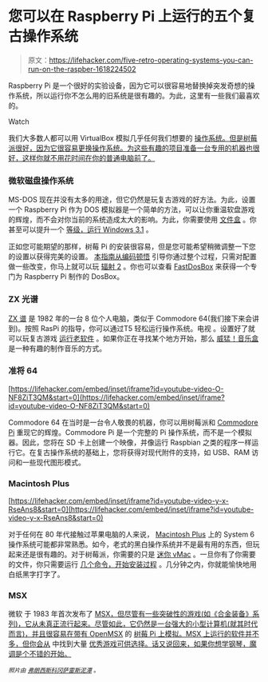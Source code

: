 # 您可以在 Raspberry Pi 上运行的五个复古操作系统

> 原文：<https://lifehacker.com/five-retro-operating-systems-you-can-run-on-the-raspber-1618224502>

Raspberry Pi 是一个很好的实验设备，因为它可以很容易地替换掉突发奇想的操作系统，所以运行你不怎么用的旧系统是很有趣的。为此，这里有一些我们最喜欢的。

Watch

我们大多数人都可以用 VirtualBox 模拟几乎任何我们想要的 [操作系统。但是树莓派很好，因为它很容易更换操作系统。为这些有趣的项目准备一台专用的机器也很好，这样你就不用花时间在你的普通电脑前了。](https://lifehacker.com/the-power-users-guide-to-better-virtual-machines-in-vir-1569943402)

### 微软磁盘操作系统

MS-DOS 现在并没有太多的用途，但它仍然是玩复古游戏的好方法。为此，设置一个 Raspberry Pi 作为 DOS 模拟器是一个简单的方法，可以让你重温软盘游戏的辉煌，而不会对你当前的系统造成太大的影响。为此，你需要使用 [文件盒](http://www.dosbox.com/) 。你甚至可以提升一个 [等级，运行 Windows 3.1](http://raspberry-pi.dcemu.co.uk/rpix86-v0-03-released-dos-pc-emulator-for-raspberry-pi-released-539652.html) 。

正如您可能期望的那样，树莓 Pi 的安装很容易，但是您可能希望稍微调整一下您的设置以获得完美的设置。 [本指南从编码顿悟](http://www.codingepiphany.com/2013/03/30/raspberry-pi-retro-gaming-mania-part-2-dosbox/) 引导你通过整个过程，只需对配置做一些改变，你马上就可以玩 [辐射 2](http://en.wikipedia.org/wiki/Fallout_2) 。你也可以查看 [FastDosBox](http://store.raspberrypi.com/projects/fastdosbox) 来获得一个专门为 Raspberry Pi 制作的 DosBox。

### ZX 光谱

[ZX 谱](http://en.wikipedia.org/wiki/ZX_Spectrum) 是 1982 年的一台 8 位个人电脑，类似于 Commodore 64(我们接下来会讲到)。按照 RasPi 的指导，你可以通过T5 轻松运行操作系统。电视 。设置好了就可以玩复古游戏 [运行老软件](http://en.wikipedia.org/wiki/ZX_Spectrum_software) 。如果你正在寻找某个地方开始，那么 [威猛！音乐盒](http://www.worldofspectrum.org/infoseekid.cgi?id=0008965) 是一种有趣的制作音乐的方式。

### 准将 64

 [https://lifehacker.com/embed/inset/iframe?id=youtube-video-O-NF8ZiT3QM&start=0](https://lifehacker.com/embed/inset/iframe?id=youtube-video-O-NF8ZiT3QM&start=0) 

Commodore 64 在当时是一台令人敬畏的机器，你可以用树莓派和 [Commodore Pi](http://www.commodorepi.co.nr/) 重现它的辉煌。Commodore Pi 是一个完整的 Pi 操作系统，而不是一个模拟器。因此，您将在 SD 卡上创建一个映像，并像运行 Raspbian 之类的程序一样运行它。在复古操作系统的基础上，您将获得对现代附件的支持，如 USB、RAM 访问和一些现代图形模式。

### Macintosh Plus

 [https://lifehacker.com/embed/inset/iframe?id=youtube-video-y-x-RseAns8&start=0](https://lifehacker.com/embed/inset/iframe?id=youtube-video-y-x-RseAns8&start=0) 

对于任何在 80 年代接触过苹果电脑的人来说， [Macintosh Plus](http://en.wikipedia.org/wiki/Macintosh_Plus) 上的 System 6 操作系统可能都非常熟悉。如今，老式的黑白操作系统并不是最有用的东西，但玩起来还是很有趣的。对于树莓派，你需要的只是 [迷你 vMac](http://minivmac.sourceforge.net/doc/start.html) 。一旦你有了你需要的文件，你只需要运行 [几个命令，开始安装过程](http://misapuntesde.com/post.php?id=249) 。几分钟之内，你就能愉快地用白纸黑字打字了。

### MSX

微软 于 1983 年首次发布了 [MSX，但尽管有一些突破性的游戏(如《合金装备》系列)，它从未真正流行起来。尽管如此，它仍然是一台强大的小型计算机(就其时代而言)，并且很容易在带有 OpenMSX](http://en.wikipedia.org/wiki/MSX) 的 [树莓 Pi 上模拟。MSX 上运行的软件并不多，但你会从](http://misapuntesde.com/post.php?id=382) 中找到大量 [优秀游戏可供选择。话又说回来，如果你想学钢琴，魔调是个不错的开始。](http://www.generation-msx.nl/software/topvotedlist)

<small>*照片由*</small> [<small>*弗朗西斯科冈萨雷斯*</small>](https://www.flickr.com/photos/franciscojgonzalez/7573041044/in/photolist-cxcPgb-bUHA2Q-bUHABd-d8Vg8d-8GXCsM-7yWBX8-8H1LWN-5gcoj4-2Z3Rn-HY7bW-LwewH-bzKUcu-bzKUEo-7yWCiV-utSEC-6dGDmZ-d8Vmzd-3xMa21-d8Vn4j-d8VgNo-5Wk8i8-7yWCdF-3j21k-5KWbYS-34naUu-5Lb73E-oeL6qW-6tT5rZ-64BEQb-6aK1wq-6aETkx-6tT5GP-9aKydG-3xGLEi-6tT5cM-6R6xAN-cVniph-aH5QZT-8eYJri-mjgEci-mjhJfe-gSFJsH-ocHgB8-dovtc8-dovACE-dwwKmj-4HCp6o-4Xdo3C-8Kkm-4gHfJ1)<small></small>*[<small>*泥潭*</small>](https://www.flickr.com/photos/quagmirez31/3775344553/in/photolist-6KBCpt-6KthYC-8TiA8h-hbM38-8TfaTn-8TfkuK-8Tiqij-8Tfmxi-8TjqS6-8TjsQK-aH5NZx-8Tfnx2-8Tfqv6-8Tfc6H-aH5QaD-8ThQTw-aH5Thc-8TfewT-aH5Wh8-8ThZFU-8TizgJ-8ThRBW-8TixhU-8Tiyjm-6KthQ3-8Timt3-8ThXGo-8Tip4d-aH5Lnz-8TeW6P-8Tf5BT-31cWEt-8TiuoN-8Ti53h-8TfgJT-aH5JyH-aH5KAp-8TnvNU-aH5QZT-8TiAVQ-dPL96q-8H21Hh-dmmjyE-8GWYaK-8H1n2o-8H1YfE-8H1CH3-8GXCsM-8GXgr8-8GXtXZ) <small>*。*</small>*